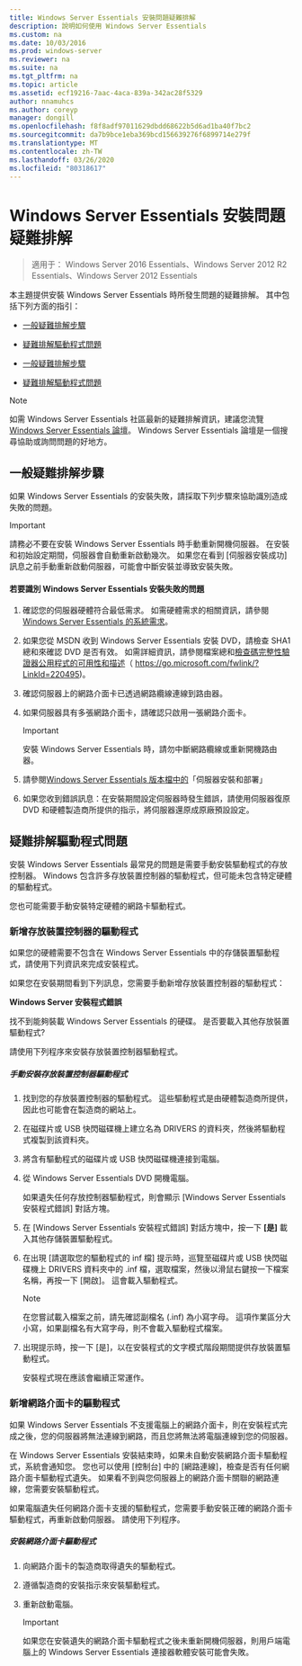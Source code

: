 ```yaml
---
title: Windows Server Essentials 安裝問題疑難排解
description: 說明如何使用 Windows Server Essentials
ms.custom: na
ms.date: 10/03/2016
ms.prod: windows-server
ms.reviewer: na
ms.suite: na
ms.tgt_pltfrm: na
ms.topic: article
ms.assetid: ecf19216-7aac-4aca-839a-342ac28f5329
author: nnamuhcs
ms.author: coreyp
manager: dongill
ms.openlocfilehash: f8f8adf97011629dbdd68622b5d6ad1ba40f7bc2
ms.sourcegitcommit: da7b9bce1eba369bcd156639276f6899714e279f
ms.translationtype: MT
ms.contentlocale: zh-TW
ms.lasthandoff: 03/26/2020
ms.locfileid: "80318617"
---
```

# <a name="troubleshoot-windows-server-essentials-installation"></a>Windows Server Essentials 安裝問題疑難排解

>適用于： Windows Server 2016 Essentials、Windows Server 2012 R2 Essentials、Windows Server 2012 Essentials

本主題提供安裝 Windows Server Essentials 時所發生問題的疑難排解。 其中包括下列方面的指引：  
  

-   [一般疑難排解步驟](Troubleshoot-Windows-Server-Essentials-installation.md#BKMK_GeneralTroubleshootingSteps)  
  
-   [疑難排解驅動程式問題](Troubleshoot-Windows-Server-Essentials-installation.md#BKMK_TroubleshootDrivers)  

-   [一般疑難排解步驟](Troubleshoot-Windows-Server-Essentials-installation.md#BKMK_GeneralTroubleshootingSteps)  
  
-   [疑難排解驅動程式問題](Troubleshoot-Windows-Server-Essentials-installation.md#BKMK_TroubleshootDrivers)  

  
> [!NOTE]
>  如需 Windows Server Essentials 社區最新的疑難排解資訊，建議您流覽[Windows Server Essentials 論壇](https://social.technet.microsoft.com/Forums/winserveressentials/threads)。 Windows Server Essentials 論壇是一個搜尋協助或詢問問題的好地方。  
  
##  <a name="general-troubleshooting-steps"></a><a name="BKMK_GeneralTroubleshootingSteps"></a>一般疑難排解步驟  
 如果 Windows Server Essentials 的安裝失敗，請採取下列步驟來協助識別造成失敗的問題。  
  
> [!IMPORTANT]
>  請務必不要在安裝 Windows Server Essentials 時手動重新開機伺服器。 在安裝和初始設定期間，伺服器會自動重新啟動幾次。 如果您在看到 [伺服器安裝成功] 訊息之前手動重新啟動伺服器，可能會中斷安裝並導致安裝失敗。  
  
#### <a name="to-identify-issues-in-a-failed-installation-of-windows-server-essentials"></a>若要識別 Windows Server Essentials 安裝失敗的問題  
  
1.  確認您的伺服器硬體符合最低需求。 如需硬體需求的相關資訊，請參閱[Windows Server Essentials 的系統需求](../get-started/system-requirements.md)。  
  
2.  如果您從 MSDN 收到 Windows Server Essentials 安裝 DVD，請檢查 SHA1 總和來確認 DVD 是否有效。 如需詳細資訊，請參閱檔案總和[檢查碼完整性驗證器公用程式的可用性和描述](https://go.microsoft.com/fwlink/?LinkId=220495)（ https://go.microsoft.com/fwlink/?LinkId=220495)。  
  
3.  確認伺服器上的網路介面卡已透過網路纜線連線到路由器。  
  
4.  如果伺服器具有多張網路介面卡，請確認只啟用一張網路介面卡。  
  
    > [!IMPORTANT]
    >  安裝 Windows Server Essentials 時，請勿中斷網路纜線或重新開機路由器。  
  
5.  請參閱[Windows Server Essentials 版本檔中的](../get-started/release-notes.md)「伺服器安裝和部署」  
  
6.  如果您收到錯誤訊息：在安裝期間設定伺服器時發生錯誤，請使用伺服器復原 DVD 和硬體製造商所提供的指示，將伺服器還原成原廠預設設定。  
  
##  <a name="troubleshoot-driver-issues"></a><a name="BKMK_TroubleshootDrivers"></a>疑難排解驅動程式問題  
 安裝 Windows Server Essentials 最常見的問題是需要手動安裝驅動程式的存放控制器。 Windows 包含許多存放裝置控制器的驅動程式，但可能未包含特定硬體的驅動程式。  
  
 您也可能需要手動安裝特定硬體的網路卡驅動程式。  
  
###  <a name="adding-drivers-for-storage-controllers"></a><a name="BKMK_StorageDrivers"></a>新增存放裝置控制器的驅動程式  
 如果您的硬體需要不包含在 Windows Server Essentials 中的存儲裝置驅動程式，請使用下列資訊來完成安裝程式。  
  
 如果您在安裝期間看到下列訊息，您需要手動新增存放裝置控制器的驅動程式：  
  
 **Windows Server 安裝程式錯誤**  
  
 找不到能夠裝載 Windows Server Essentials 的硬碟。 是否要載入其他存放裝置驅動程式?  
  
 請使用下列程序來安裝存放裝置控制器驅動程式。  
  
##### <a name="to-manually-install-a-storage-controller-driver"></a>手動安裝存放裝置控制器驅動程式  
  
1. 找到您的存放裝置控制器的驅動程式。 這些驅動程式是由硬體製造商所提供，因此也可能會在製造商的網站上。  
  
2. 在磁碟片或 USB 快閃磁碟機上建立名為 DRIVERS 的資料夾，然後將驅動程式複製到該資料夾。  
  
3. 將含有驅動程式的磁碟片或 USB 快閃磁碟機連接到電腦。  
  
4. 從 Windows Server Essentials DVD 開機電腦。  
  
    如果遺失任何存放控制器驅動程式，則會顯示 [Windows Server Essentials 安裝程式錯誤] 對話方塊。  
  
5. 在 [Windows Server Essentials 安裝程式錯誤] 對話方塊中，按一下 **[是]** 載入其他存儲裝置驅動程式。  
  
6. 在出現 [請選取您的驅動程式的 inf 檔] 提示時，巡覽至磁碟片或 USB 快閃磁碟機上 DRIVERS 資料夾中的 .inf 檔，選取檔案，然後以滑鼠右鍵按一下檔案名稱，再按一下 [開啟]。 這會載入驅動程式。  
  
   > [!NOTE]
   >  在您嘗試載入檔案之前，請先確認副檔名 (.inf) 為小寫字母。 這項作業區分大小寫，如果副檔名有大寫字母，則不會載入驅動程式檔案。  
  
7. 出現提示時，按一下 [是]，以在安裝程式的文字模式階段期間提供存放裝置驅動程式。  
  
   安裝程式現在應該會繼續正常運作。  
  
###  <a name="adding-drivers-for-network-adapters"></a><a name="BKMK_AddingNICdrivers"></a>新增網路介面卡的驅動程式  
 如果 Windows Server Essentials 不支援電腦上的網路介面卡，則在安裝程式完成之後，您的伺服器將無法連線到網路，而且您將無法將電腦連線到您的伺服器。  
  
 在 Windows Server Essentials 安裝結束時，如果未自動安裝網路介面卡驅動程式，系統會通知您。 您也可以使用 [控制台] 中的 [網路連線]，檢查是否有任何網路介面卡驅動程式遺失。 如果看不到與您伺服器上的網路介面卡關聯的網路連線，您需要安裝驅動程式。  
  
 如果電腦遺失任何網路介面卡支援的驅動程式，您需要手動安裝正確的網路介面卡驅動程式，再重新啟動伺服器。 請使用下列程序。  
  
##### <a name="to-install-a-network-adapter-driver"></a>安裝網路介面卡驅動程式  
  
1.  向網路介面卡的製造商取得遺失的驅動程式。  
  
2.  遵循製造商的安裝指示來安裝驅動程式。  
  
3.  重新啟動電腦。  
  
    > [!IMPORTANT]
    >  如果您在安裝遺失的網路介面卡驅動程式之後未重新開機伺服器，則用戶端電腦上的 Windows Server Essentials 連接器軟體安裝可能會失敗。
